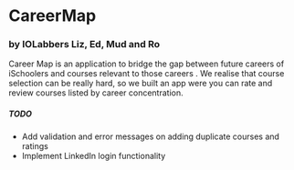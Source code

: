 # CareerMap

### by IOLabbers Liz, Ed, Mud and Ro

Career Map is an application to bridge the gap between future careers of iSchoolers and courses relevant to those careers . We realise that course selection can be really hard, so we built an app were you can rate and review courses listed by career concentration.

##### TODO
* Add validation and error messages on adding duplicate courses and ratings
* Implement LinkedIn login functionality
